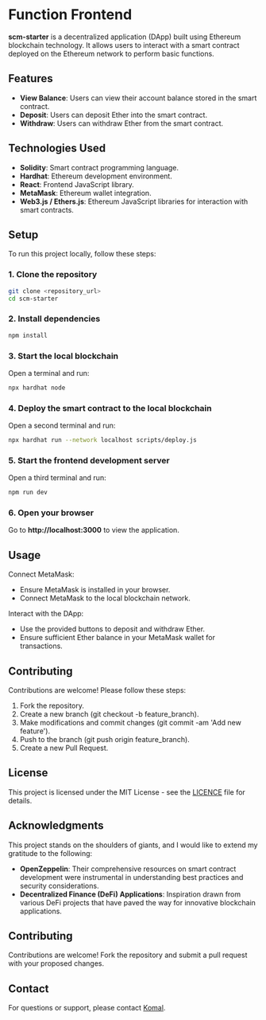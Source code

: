 
# Function Frontend

**scm-starter** is a decentralized application (DApp) built using Ethereum blockchain technology. It allows users to interact with a smart contract deployed on the Ethereum network to perform basic functions.

## Features

- **View Balance**: Users can view their account balance stored in the smart contract.
- **Deposit**: Users can deposit Ether into the smart contract.
- **Withdraw**: Users can withdraw Ether from the smart contract.

## Technologies Used

- **Solidity**: Smart contract programming language.
- **Hardhat**: Ethereum development environment.
- **React**: Frontend JavaScript library.
- **MetaMask**: Ethereum wallet integration.
- **Web3.js / Ethers.js**: Ethereum JavaScript libraries for interaction with smart contracts.

## Setup

To run this project locally, follow these steps:

### 1. Clone the repository

```bash
git clone <repository_url>
cd scm-starter
```

### 2. Install dependencies

```bash
npm install
```

### 3. Start the local blockchain

Open a terminal and run:

```bash
npx hardhat node
```

### 4. Deploy the smart contract to the local blockchain

Open a second terminal and run:

```bash
npx hardhat run --network localhost scripts/deploy.js
```

### 5. Start the frontend development server

Open a third terminal and run:

```bash
npm run dev
```

### 6. Open your browser

Go to **http://localhost:3000** to view the application.

## Usage

Connect MetaMask:

- Ensure MetaMask is installed in your browser.
- Connect MetaMask to the local blockchain network.

Interact with the DApp:

- Use the provided buttons to deposit and withdraw Ether.
- Ensure sufficient Ether balance in your MetaMask wallet for transactions.

## Contributing

Contributions are welcome! Please follow these steps:  

1. Fork the repository.
2. Create a new branch (git checkout -b feature_branch).
3. Make modifications and commit changes (git commit -am 'Add new feature').
4. Push to the branch (git push origin feature_branch).
5. Create a new Pull Request.

## License

This project is licensed under the MIT License - see the [LICENCE](https://github.com/komal769/ETHADV/blob/main/LICENSE) file for details.

## Acknowledgments

This project stands on the shoulders of giants, and I would like to extend my gratitude to the following:

- **OpenZeppelin**: Their comprehensive resources on smart contract development were instrumental in understanding best practices and security considerations.
- **Decentralized Finance (DeFi) Applications**: Inspiration drawn from various DeFi projects that have paved the way for innovative blockchain applications.

## Contributing

Contributions are welcome! Fork the repository and submit a pull request with your proposed changes.

## Contact

For questions or support, please contact [Komal](jangrakomal06@gmail.com).



